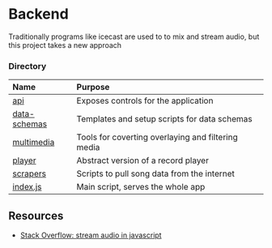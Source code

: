 # Backend 
Traditionally programs like icecast are used to to mix and stream audio, but this project takes a new approach

### Directory
| Name                         | Purpose                              | 
| :--                          | :--                                  |
|[api](api)                   | Exposes controls for the application |
|[data-schemas](data-schemas) | Templates and setup scripts for data schemas|
|[multimedia](multimedia)     | Tools for coverting overlaying and filtering media |
|[player](player)             | Abstract version of a record player|           
|[scrapers](scrapers)         | Scripts to pull song data from the internet |
|[index.js](index.js)         | Main script, serves the whole app  |

## Resources
- [Stack Overflow: stream audio in javascript](https://stackoverflow.com/questions/74751390/what-is-the-best-way-to-stream-audio-to-the-browser-chunk-by-chunk-with-javacr)